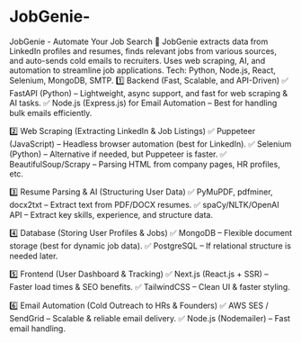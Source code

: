 # JobGenie-
JobGenie - Automate Your Job Search 🚀 JobGenie extracts data from LinkedIn profiles and resumes, finds relevant jobs from various sources, and auto-sends cold emails to recruiters. Uses web scraping, AI, and automation to streamline job applications.  Tech: Python, Node.js, React, Selenium, MongoDB, SMTP.
1️⃣ Backend (Fast, Scalable, and API-Driven)
✅ FastAPI (Python) – Lightweight, async support, and fast for web scraping & AI tasks.
✅ Node.js (Express.js) for Email Automation – Best for handling bulk emails efficiently.

2️⃣ Web Scraping (Extracting LinkedIn & Job Listings)
✅ Puppeteer (JavaScript) – Headless browser automation (best for LinkedIn).
✅ Selenium (Python) – Alternative if needed, but Puppeteer is faster.
✅ BeautifulSoup/Scrapy – Parsing HTML from company pages, HR profiles, etc.

3️⃣ Resume Parsing & AI (Structuring User Data)
✅ PyMuPDF, pdfminer, docx2txt – Extract text from PDF/DOCX resumes.
✅ spaCy/NLTK/OpenAI API – Extract key skills, experience, and structure data.

4️⃣ Database (Storing User Profiles & Jobs)
✅ MongoDB – Flexible document storage (best for dynamic job data).
✅ PostgreSQL – If relational structure is needed later.

5️⃣ Frontend (User Dashboard & Tracking)
✅ Next.js (React.js + SSR) – Faster load times & SEO benefits.
✅ TailwindCSS – Clean UI & faster styling.

6️⃣ Email Automation (Cold Outreach to HRs & Founders)
✅ AWS SES / SendGrid – Scalable & reliable email delivery.
✅ Node.js (Nodemailer) – Fast email handling.
